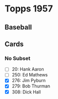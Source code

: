 # Topps 1957 
## Baseball

## Cards

### No Subset
- [ ] 20: Hank Aaron<br>
- [ ] 250: Ed Mathews<br>
- [x] 276: Jim Pyburn<br>
- [x] 279: Bob Thurman<br>
- [x] 308: Dick Hall<br>
